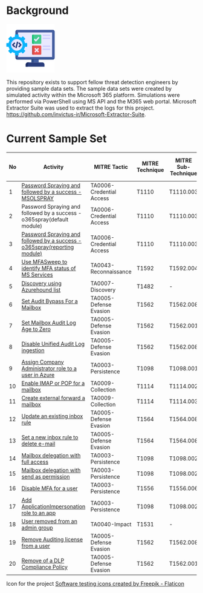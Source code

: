 # Background
<div class="clear"></div>
<div class="pull-right"><img src="https://raw.githubusercontent.com/blueteam0ps/det-eng-samples/8ccc69bf3ce335447c7a7dc96c17ba8939207896/testing.png" /></div>

This repository exists to support fellow threat detection engineers by providing sample data sets. The sample data sets were created by simulated activity within the Microsoft 365 platform. Simulations were performed via PowerShell using MS API and the M365 web portal. Microsoft Extractor Suite was used to extract the logs for this project. https://github.com/invictus-ir/Microsoft-Extractor-Suite.

# Current Sample Set
                    
No  | Activity | MITRE Tactic | MITRE Technique | MITRE Sub-Technique| Source |  Atomic Red Team Test
-------------  | ------------- |-------------|-------------|-------------|-------------|-------------|
1  | [Password Spraying and followed by a success - MSOLSPRAY](https://raw.githubusercontent.com/blueteam0ps/det-eng-samples/main/dataset/t1110.003_msolspraywithsuccess_1.csv) | TA0006-Credential Access |T1110 | T1110.003| AzureActiveDirectoryStsLogon |
2  | Password Spraying and followed by a success - o365spray(default module) | TA0006-Credential Access | T1110 | T1110.003 | AzureActiveDirectoryStsLogon | 
3  | [Password Spraying and followed by a success - o365spray(reporting module)](https://raw.githubusercontent.com/blueteam0ps/det-eng-samples/main/dataset/t1110.003_o365spray_reporting.csv) | TA0006-Credential Access | T1110 | T1110.003 | AzureActiveDirectoryStsLogon |
4  | [Use MFASweep to identify MFA status of MS Services](https://raw.githubusercontent.com/blueteam0ps/det-eng-samples/main/dataset/t1592.004_mfa_sweep.csv)| TA0043-Reconnaissance | T1592 | T1592.004 | AzureActiveDirectoryStsLogon ||
5  | [Discovery using Azurehound list](https://raw.githubusercontent.com/blueteam0ps/det-eng-samples/main/dataset/t1482_azurehound_list.csv) | TA0007-Discovery | T1482 | - | AzureActiveDirectoryStsLogon | |
6  | [Set Audit Bypass For a Mailbox](https://raw.githubusercontent.com/blueteam0ps/det-eng-samples/main/dataset/t1562.008_Set-MailboxAuditBypassAssociation.csv) | TA0005-Defense Evasion | T1562 | T1562.008 | ExchangeAdmin | |
7  | [Set Mailbox Audit Log Age to Zero](https://raw.githubusercontent.com/blueteam0ps/det-eng-samples/main/dataset/t1562.001_Set-Mailbox-AuditLogAgeLimitoZero.csv)  | TA0005-Defense Evasion | T1562 | T1562.001 | ExchangeAdmin | |
8  | [Disable Unified Audit Log ingestion](https://raw.githubusercontent.com/blueteam0ps/det-eng-samples/main/dataset/t1562.008_Disable%20UAL%20ingestion.csv) | TA0005-Defense Evasion | T1562 | T1562.008 | ExchangeAdmin | |
9  | [Assign Company Administrator role to a user in Azure](https://raw.githubusercontent.com/blueteam0ps/det-eng-samples/main/dataset/t1098.001_Add%20a%20user%20to%20company%20administrator%20role.csv) | TA0003-Persistence | T1098 | T1098.001 | Azure Active Directory | |
10 | [Enable IMAP or POP for a mailbox](https://raw.githubusercontent.com/blueteam0ps/det-eng-samples/main/dataset/t1114.002_Enable_POP_IMAP_OWA.csv) | TA0009-Collection | T1114| T1114.002 | ExchangeAdmin | |
11 | [Create external forward a mailbox](https://raw.githubusercontent.com/blueteam0ps/det-eng-samples/main/dataset/t1114_Set-Mailbox-ForwardSMTPAddress.csv) | TA0009-Collection | T1114 | T1114.003 | ExchangeAdmin | 
12 | [Update an existing inbox rule](https://raw.githubusercontent.com/blueteam0ps/det-eng-samples/main/dataset/t1564.008_Update%20existing%20mailbox%20rule%20using%20Set-InboxRule.csv) | TA0005-Defense Evasion | T1564 | T1564.008 | ExchangeAdmin | 
13 | [Set a new inbox rule to delete e-mail](https://raw.githubusercontent.com/blueteam0ps/det-eng-samples/main/dataset/t1564.008_New%20inbox%20rule%20to%20delete%20email.csv) | TA0005-Defense Evasion | T1564 | T1564.008 | ExchangeAdmin | 
14 | [Mailbox delegation with full access](https://raw.githubusercontent.com/blueteam0ps/det-eng-samples/main/dataset/t1098.002_Mail%20Account%20Delegation%20full%20access%20permissions.csv) | TA0003-Persistence | T1098 | T1098.002 | ExchangeAdmin | 
15 | [Mailbox delegation with send as permission](https://raw.githubusercontent.com/blueteam0ps/det-eng-samples/main/dataset/t1098.002_Mail%20account%20delegation-SendAs%20permission.csv) | TA0003-Persistence | T1098 | T1098.002 | ExchangeAdmin | 
16 | [Disable MFA for a user](https://raw.githubusercontent.com/blueteam0ps/det-eng-samples/main/dataset/t1556.006_Disable%20Strong%20Authentication.csv) | TA0003-Persistence | T1556 | T1556.006 | Azure Active Directory | 
17 | [Add ApplicationImpersonation role to an app](https://raw.githubusercontent.com/blueteam0ps/det-eng-samples/main/dataset/t1098.002_ApplicationImpersonation.csv) | TA0003-Persistence | T1098 | T1098.002 | ExchangeAdmin | 
18 | [User removed from an admin group](https://raw.githubusercontent.com/blueteam0ps/det-eng-samples/main/dataset/t1531_Remove-Admin%20members%20from%20a%20group.csv) | TA0040-Impact | T1531 | - | Azure Active Directory | 
19 | [Remove Auditing license from a user](https://raw.githubusercontent.com/blueteam0ps/det-eng-samples/main/dataset/t1562.008_Advanced%20Auditing%20policy%20removed%20from%20a%20user.csv) | TA0005-Defense Evasion | T1562 | T1562.008 | Azure Active Directory |
20 | [Remove of a DLP Compliance Policy](https://raw.githubusercontent.com/blueteam0ps/det-eng-samples/main/dataset/t1562.001_Remove-DlpCompliancePolicy.csv) | TA0005-Defense Evasion | T1562 | T1562.001 | Security Compliance Center | |

Icon for the project
<a href="https://www.flaticon.com/free-icons/software-testing" title="software testing icons">Software testing icons created by Freepik - Flaticon</a>
